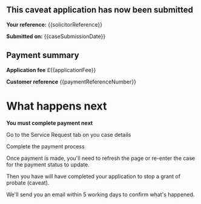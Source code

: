 This caveat application has now been submitted
-------------------------------------------------
**Your reference:** {{solicitorReference}}

**Submitted on:** {{caseSubmissionDate}}

Payment summary
-------------------------------------------------
**Application fee** &pound;{{applicationFee}}

**Customer reference** {{paymentReferenceNumber}}

What happens next
=================
**You must complete payment next**

Go to the Service Request tab on you case details

Complete the payment process

Once payment is made, you'll need to refresh the page or re-enter the case for the payment status to update.

Then you have will have completed your application to stop a grant of probate (caveat).

We'll send you an email within 5 working days to confirm what's happened.
